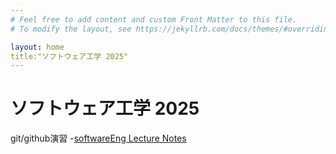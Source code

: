 ```yaml
---
# Feel free to add content and custom Front Matter to this file.
# To modify the layout, see https://jekyllrb.com/docs/themes/#overriding-theme-defaults

layout: home
title:"ソフトウェア工学 2025"
---
```


# ソフトウェア工学 2025

git/github演習
-[softwareEng Lecture Notes](/softwareEng2025/)